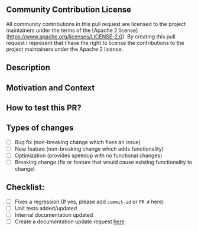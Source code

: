 ## Community Contribution License
All community contributions in this pull request are licensed to the project maintainers
under the terms of the [Apache 2 license] (https://www.apache.org/licenses/LICENSE-2.0). 
By creating this pull request I represent that I have the right to license the 
contributions to the project maintainers under the Apache 2 license.

## Description


## Motivation and Context


## How to test this PR?


## Types of changes
- [ ] Bug fix (non-breaking change which fixes an issue)
- [ ] New feature (non-breaking change which adds functionality)
- [ ] Optimization (provides speedup with no functional changes)
- [ ] Breaking change (fix or feature that would cause existing functionality to change)

## Checklist:
- [ ] Fixes a regression (If yes, please add `commit-id` or `PR #` here)
- [ ] Unit tests added/updated
- [ ] Internal documentation updated
- [ ] Create a documentation update request [here](https://github.com/minio/docs/issues/new?label=doc-change,title=Doc+Updated+Needed+For+PR+github.com%2fminio%2fminio%2fpull%2fNNNNN)
